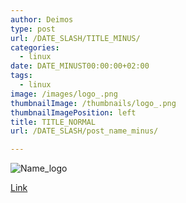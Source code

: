 ```yaml
---
author: Deimos
type: post
url: /DATE_SLASH/TITLE_MINUS/
categories:
  - linux
date: DATE_MINUST00:00:00+02:00
tags:
  - linux
image: /images/logo_.png
thumbnailImage: /thumbnails/logo_.png
thumbnailImagePosition: left
title: TITLE_NORMAL
url: /DATE_SLASH/post_name_minus/

---
```


![Name_logo](/images/logo_.png)

[Link][1]

```bash
```

 [1]: https://www.mylink.org/
